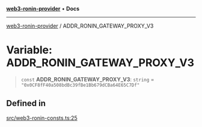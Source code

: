[**web3-ronin-provider**](../README.md) • **Docs**

***

[web3-ronin-provider](../globals.md) / ADDR\_RONIN\_GATEWAY\_PROXY\_V3

# Variable: ADDR\_RONIN\_GATEWAY\_PROXY\_V3

> `const` **ADDR\_RONIN\_GATEWAY\_PROXY\_V3**: `string` = `"0x0CF8fF40a508bdBc39fBe1Bb679dCBa64E65C7Df"`

## Defined in

[src/web3-ronin-consts.ts:25](https://github.com/chuacw/web3-ronin-provider/blob/dab3da736520006c9aeb4dab1fb5f7a56228c341/src/web3-ronin-consts.ts#L25)
